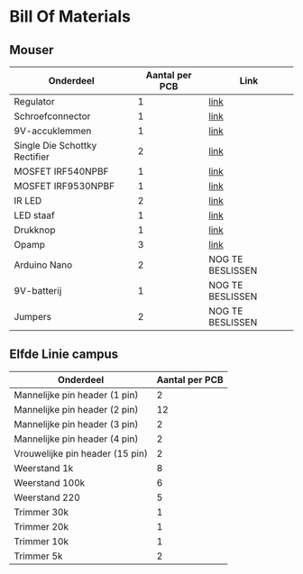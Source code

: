 # Bill Of Materials
## Mouser
| Onderdeel | Aantal per PCB | Link |
| --- | --- | --- |
| Regulator | 1 | [link](https://www.mouser.be/ProductDetail/onsemi/MC7805BDTG?qs=%252B9%2Fcbd0IE0TYE8BQQ8My5g%3D%3D)|
| Schroefconnector | 1 | [link](https://www.mouser.be/ProductDetail/CUI-Devices/TB006-508-02BE?qs=vLWxofP3U2wEdOVV%2FaT04w%3D%3D)|
| 9V-accuklemmen | 1 | [link](https://www.mouser.be/ProductDetail/Keystone-Electronics/232?qs=sGAEpiMZZMtz8P%2FeuiupSTJqVbzrph9Ycy4nTGSQqCY%3D)|
| Single Die Schottky Rectifier | 2 | [link](https://www.mouser.be/ProductDetail/Vishay-Semiconductors/VS-10BQ015-M3-5BT?qs=asPD7ZL2j3VpzaHhlDLLKA%3D%3D)|
| MOSFET IRF540NPBF | 1 | [link](https://www.mouser.be/ProductDetail/Infineon-Technologies/IRF540NPBF?qs=9%252BKlkBgLFf36us%252Bg5kwffA%3D%3D)|
| MOSFET IRF9530NPBF | 1 | [link](https://www.mouser.be/ProductDetail/Infineon-Technologies/IRF9530NPBF?qs=9%252BKlkBgLFf2oWmEcBf5aZQ%3D%3D)|
| IR LED | 2 | [link](https://www.mouser.be/ProductDetail/Everlight/EL-IR204-H16-L10?qs=vs%252BWWTB4QKYLfZ6uf%2Fu%252B0Q%3D%3D)|
| LED staaf | 1 | [link](https://www.mouser.be/ProductDetail/Lumex/SSB-LX2550SGW?qs=K%252Bxkc0srH7Bp%252B5yK7Wnd0w%3D%3D)|
| Drukknop | 1 | [link](https://www.mouser.be/ProductDetail/CUI-Devices/TS02-66-50-BK-100-SCR-D?qs=A6eO%252BMLsxmQON%252BZSzpek2A%3D%3D)|
| Opamp | 3 | [link](https://www.mouser.be/ProductDetail/onsemi/NCV833DR2G?qs=tCMd4XlZ%2FiDY0KNDmnILgQ%3D%3D)|
| Arduino Nano | 2 | NOG TE BESLISSEN|
| 9V-batterij | 1 | NOG TE BESLISSEN|
| Jumpers | 2 | NOG TE BESLISSEN|

## Elfde Linie campus
| Onderdeel | Aantal per PCB |
| --- | --- |
| Mannelijke pin header (1 pin) | 2 |
| Mannelijke pin header (2 pin) | 12 |
| Mannelijke pin header (3 pin) | 2 |
| Mannelijke pin header (4 pin) | 2 |
| Vrouwelijke pin header (15 pin) | 2 |
| Weerstand 1k | 8 |
| Weerstand 100k | 6 |
| Weerstand 220 | 5 |
| Trimmer 30k | 1 |
| Trimmer 20k | 1 |
| Trimmer 10k | 1 |
| Trimmer 5k | 2 |

